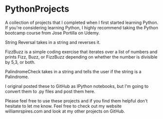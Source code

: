 # PythonProjects

A collection of projects that I completed when I first started learning Python. If you're considering learning Python, I highly recommend taking the Python bootcamp course from Jose Portilla on Udemy.

String Reversal takes in a string and reverses it. 

FizzBuzz is a simple coding exercise that iterates over a list of numbers and prints Fizz, Buzz, or FizzBuzz depending on whether the number is divisible by 5,3, or both. 

PalindromeCheck takes in a string and tells the user if the string is a Palindrome. 

I original posted these to GitHub as IPython notebooks, but I'm going to convert them to .py files and post them here. 

Please feel free to use these projects and if you find them helpful don't hesitate to let me know. Feel free to check out my website williamrspires.com and look at my other projects on GitHub.
